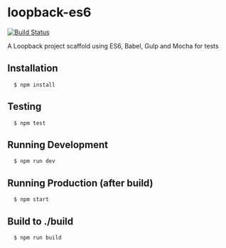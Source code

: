 # loopback-es6
[![Build Status](https://travis-ci.org/InCuca/loopback-es6.png)](https://travis-ci.org/InCuca/loopback-es6)

A Loopback project scaffold using ES6, Babel, Gulp and Mocha for tests

## Installation

```
  $ npm install
```

## Testing

```
  $ npm test
```

## Running Development

```
  $ npm run dev
```

## Running Production (after build)

```
  $ npm start
```

## Build to ./build

```
  $ npm run build
```
